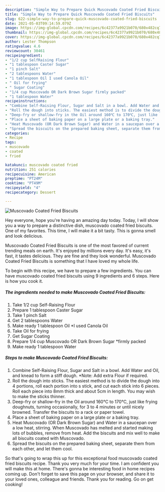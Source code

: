 ```yaml
---
description: "Simple Way to Prepare Quick Muscovado Coated Fried Biscuits"
title: "Simple Way to Prepare Quick Muscovado Coated Fried Biscuits"
slug: 622-simple-way-to-prepare-quick-muscovado-coated-fried-biscuits
date: 2021-05-03T09:14:59.079Z
image: https://img-global.cpcdn.com/recipes/6c42377a9921b070/680x482cq70/muscovado-coated-fried-biscuits-recipe-main-photo.jpg
thumbnail: https://img-global.cpcdn.com/recipes/6c42377a9921b070/680x482cq70/muscovado-coated-fried-biscuits-recipe-main-photo.jpg
cover: https://img-global.cpcdn.com/recipes/6c42377a9921b070/680x482cq70/muscovado-coated-fried-biscuits-recipe-main-photo.jpg
author: Lester Thompson
ratingvalue: 4.6
reviewcount: 30461
recipeingredient:
- "1/2 cup SelfRaising Flour"
- "1 tablespoon Caster Sugar"
- "1 pinch Salt"
- "2 tablespoons Water"
- "1 tablespoon Oil I used Canola Oil"
- " Oil for frying"
- " Sugar Coating"
- "1/4 cup Muscovado OR Dark Brown Sugar firmly packed"
- "1 tablespoon Water"
recipeinstructions:
- "Combine Self-Raising Flour, Sugar and Salt in a bowl. Add Water and Oil, and knead to form a stiff dough. *Note: Add extra Flour if required."
- "Roll the dough into sticks. The easiest method is to divide the dough into 4 portions, roll each portion into s stick, and cut each stick into 6 pieces. Roll each piece into 8mm thick and about 5cm in length. You may wish to make the sticks thinner."
- "Deep-fry or shallow-fry in the Oil around 160℃ to 170℃, just like frying doughnuts, turning occasionally, for 3 to 4 minutes or until nicely browned. Transfer the biscuits to a rack or paper towel."
- "Place a sheet of baking paper on a large plate or a baking tray."
- "Heat Muscovado (OR Dark Brown Sugar) and Water in a saucepan over a low heat, stirring. When Muscovado has melted and started making lots of bubbles, remove from heat. Add the biscuits and mix well to make all biscuits coated with Muscovado."
- "Spread the biscuits on the prepared baking sheet, separate them from each other, and let them cool."
categories:
- Recipe
tags:
- muscovado
- coated
- fried

katakunci: muscovado coated fried 
nutrition: 251 calories
recipecuisine: American
preptime: "PT24M"
cooktime: "PT49M"
recipeyield: "4"
recipecategory: Dessert

---
```



![Muscovado Coated Fried Biscuits](https://img-global.cpcdn.com/recipes/6c42377a9921b070/680x482cq70/muscovado-coated-fried-biscuits-recipe-main-photo.jpg)

Hey everyone, hope you're having an amazing day today. Today, I will show you a way to prepare a distinctive dish, muscovado coated fried biscuits. One of my favorites. This time, I will make it a bit tasty. This is gonna smell and look delicious.

Muscovado Coated Fried Biscuits is one of the most favored of current trending meals on earth. It's enjoyed by millions every day. It's easy, it's fast, it tastes delicious. They are fine and they look wonderful. Muscovado Coated Fried Biscuits is something that I have loved my whole life.




To begin with this recipe, we have to prepare a few ingredients. You can have muscovado coated fried biscuits using 9 ingredients and 6 steps. Here is how you cook it.

<!--inarticleads1-->

##### The ingredients needed to make Muscovado Coated Fried Biscuits:

1. Take 1/2 cup Self-Raising Flour
1. Prepare 1 tablespoon Caster Sugar
1. Take 1 pinch Salt
1. Get 2 tablespoons Water
1. Make ready 1 tablespoon Oil *I used Canola Oil
1. Take  Oil for frying
1. Get  Sugar Coating
1. Prepare 1/4 cup Muscovado OR Dark Brown Sugar *firmly packed
1. Make ready 1 tablespoon Water




<!--inarticleads2-->

##### Steps to make Muscovado Coated Fried Biscuits:

1. Combine Self-Raising Flour, Sugar and Salt in a bowl. Add Water and Oil, and knead to form a stiff dough. *Note: Add extra Flour if required.
1. Roll the dough into sticks. The easiest method is to divide the dough into 4 portions, roll each portion into s stick, and cut each stick into 6 pieces. Roll each piece into 8mm thick and about 5cm in length. You may wish to make the sticks thinner.
1. Deep-fry or shallow-fry in the Oil around 160℃ to 170℃, just like frying doughnuts, turning occasionally, for 3 to 4 minutes or until nicely browned. Transfer the biscuits to a rack or paper towel.
1. Place a sheet of baking paper on a large plate or a baking tray.
1. Heat Muscovado (OR Dark Brown Sugar) and Water in a saucepan over a low heat, stirring. When Muscovado has melted and started making lots of bubbles, remove from heat. Add the biscuits and mix well to make all biscuits coated with Muscovado.
1. Spread the biscuits on the prepared baking sheet, separate them from each other, and let them cool.




So that's going to wrap this up for this exceptional food muscovado coated fried biscuits recipe. Thank you very much for your time. I am confident you will make this at home. There's gonna be interesting food in home recipes coming up. Don't forget to save this page on your browser, and share it to your loved ones, colleague and friends. Thank you for reading. Go on get cooking!
